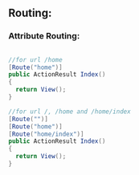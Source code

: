 Routing:
--------

### Attribute Routing:
``` C#

//for url /home
[Route("home")]
public ActionResult Index()
{
  return View();
}

//for url /, /home and /home/index
[Route("")]
[Route("home")]
[Route("home/index")]
public ActionResult Index()
{
  return View();
}

```